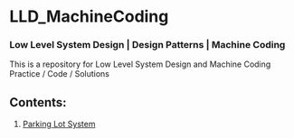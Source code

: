 # LLD_MachineCoding
### Low Level System Design | Design Patterns | Machine Coding

This is a repository for Low Level System Design and Machine Coding Practice / Code / Solutions

## Contents:
 1. [Parking Lot System](https://github.com/bhanu155/LLD_MachineCoding/tree/main/Parking%20Lot%20System)
